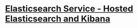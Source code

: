 # [Elasticsearch Service - Hosted Elasticsearch and Kibana](https://www.elastic.co/guide/en/cloud/current/index.html)
